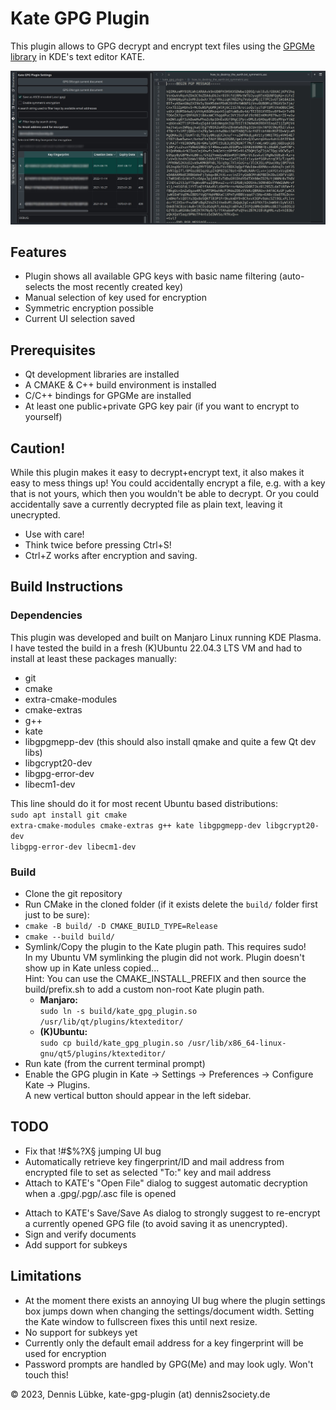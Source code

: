 # Kate GPG Plugin

This plugin allows to GPG decrypt and encrypt text files 
using the [GPGMe library](https://gnupg.org/software/gpgme/index.html) 
in KDE's text editor KATE.

![image info](./kate_gpg_plugin_screenshot.jpg)

## Features
+ Plugin shows all available GPG keys with basic name filtering
  (auto-selects the most recently created key)
+ Manual selection of key used for encryption
+ Symmetric encryption possible
+ Current UI selection saved

## Prerequisites
+ Qt development libraries are installed
+ A CMAKE & C++ build environment is installed
+ C/C++ bindings for GPGMe are installed
+ At least one public+private GPG key pair (if you want to encrypt to yourself)

## Caution!
While this plugin makes it easy to decrypt+encrypt text, it also makes it easy to
mess things up! You could accidentally encrypt a file, e.g. with a key 
that is not yours, which then you wouldn't be able to decrypt. Or you could accidentally
save a currently decrypted file as plain text, leaving it unecrypted.

+ Use with care!
+ Think twice before pressing Ctrl+S!
+ Ctrl+Z works after encryption and saving.

## Build Instructions

### Dependencies
This plugin was developed and built on Manjaro Linux running KDE Plasma. I have
tested the build in a fresh (K)Ubuntu 22.04.3 LTS VM and had to install at least these
packages manually:
<ul>
  <li>git</li>
  <li>cmake</li>
  <li>extra-cmake-modules</li>
  <li>cmake-extras</li>
  <li>g++</li>
  <li>kate</li>
  <li>libgpgmepp-dev (this should also install qmake and quite a few Qt dev libs)</li>
  <li>libgcrypt20-dev</li>
  <li>libgpg-error-dev</li>
  <li>libecm1-dev</li>
</ul>

This line should do it for most recent Ubuntu based distributions:<br />
<code>sudo apt install git cmake extra-cmake-modules cmake-extras g++ kate libgpgmepp-dev libgcrypt20-dev libgpg-error-dev libecm1-dev</code>

### Build
<ul>
  <li>Clone the git repository</li>
  <li>Run CMake in the cloned folder (if it exists delete the <code>build/</code> folder first just to be sure):</li>
  <li>
    <code>cmake -B build/ -D CMAKE_BUILD_TYPE=Release</code>
  </li>
  <li>
    <code>cmake --build build/</code>
  </li>
  <li>
    Symlink/Copy the plugin to the Kate plugin path. This requires sudo!<br />
    In my Ubuntu VM symlinking the plugin did not work. Plugin doesn't show up in Kate unless copied...<br />
    Hint: You can use the CMAKE_INSTALL_PREFIX and then source the build/prefix.sh to add
    a custom non-root Kate plugin path.<br />
    <ul>
      <li>
        <b>Manjaro:</b><br /><code>sudo ln -s build/kate_gpg_plugin.so /usr/lib/qt/plugins/ktexteditor/</code>
      </li>
      <li>
        <b>(K)Ubuntu:</b><br /><code>sudo cp build/kate_gpg_plugin.so /usr/lib/x86_64-linux-gnu/qt5/plugins/ktexteditor/</code>
      </li>
    </ul>
  </li>
  <li>Run kate (from the current terminal prompt)</li>
  <li>Enable the GPG plugin in Kate &rarr; Settings &rarr; Preferences &rarr; Configure Kate &rarr; Plugins.<br />
    A new vertical button should appear in the left sidebar.<br />
  </li>
</ul>

## TODO ##

+ Fix that !#$%?X§ jumping UI bug
+ Automatically retrieve key fingerprint/ID and mail address 
  from encrypted file to set as selected "To:" key and mail address
+ Attach to KATE's "Open File" dialog to suggest automatic 
  decryption when a .gpg/.pgp/.asc file is opened
* Attach to KATE's Save/Save As dialog to strongly suggest to re-encrypt 
  a currently opened GPG file (to avoid saving it as unencrypted).
* Sign and verify documents
* Add support for subkeys

## Limitations

+ At the moment there exists an annoying UI bug where the plugin settings box jumps down when 
  changing the settings/document width. Setting the Kate window to fullscreen fixes this until 
  next resize.
+ No support for subkeys yet
+ Currently only the default email address for a key fingerprint will be used for encryption
+ Password prompts are handled by GPG(Me) and may look ugly. Won't touch this!


&copy; 2023, Dennis Lübke, kate-gpg-plugin (at) dennis2society.de
